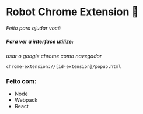 # Robot Chrome Extension 🤖

*Feito para ajudar você*

##### __Para ver a interface utilize:__
*usar o google chrome como navegador*
~~~~~~
chrome-extension://[id-extension]/popup.html
~~~~~~

### Feito com:
- Node
- Webpack
- React



